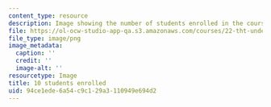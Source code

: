 ```yaml
---
content_type: resource
description: Image showing the number of students enrolled in the course.
file: https://ol-ocw-studio-app-qa.s3.amazonaws.com/courses/22-tht-undergraduate-thesis-tutorial-fall-2015/94ce1ede6a54c9c129a3110949e694d2_10.png
file_type: image/png
image_metadata:
  caption: ''
  credit: ''
  image-alt: ''
resourcetype: Image
title: 10 students enrolled
uid: 94ce1ede-6a54-c9c1-29a3-110949e694d2
---
```

